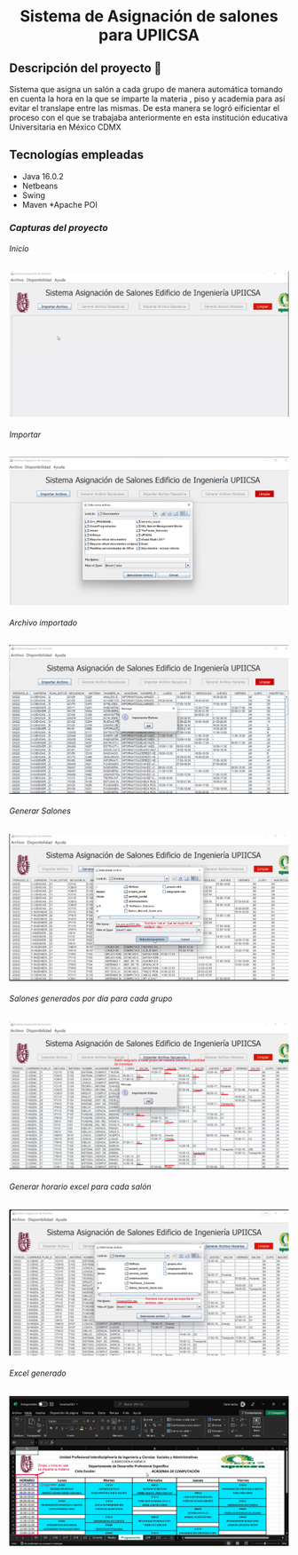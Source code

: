 <h1 align="center"> Sistema de Asignación de salones para UPIICSA </h1>


## Descripción del proyecto 📝 
Sistema que asigna un salón a cada grupo de manera automática
tomando en cuenta la hora en la que se imparte la materia , piso y academia
para así evitar el translape entre las mismas. De esta manera se logró eificientar el proceso
con el que se trabajaba anteriormente en esta institución educativa Universitaria en México CDMX
## Tecnologías empleadas
* Java 16.0.2
* Netbeans
* Swing
* Maven
*Apache POI

### ***Capturas del proyecto***
###### Inicio 
<img src="./inicio.png">

###### Importar 
<img src="./btn_importar.png">

###### Archivo importado 
<img src="./importado.png">

###### Generar Salones 
<img src="./generador_salones.png">

###### Salones generados por día para cada grupo 
<img src="./archivoSalones_generado.png">

###### Generar horario excel para cada salón  
<img src="./btn_generarHorarios.png">

###### Excel generado 
<img src="./horario_generado.png">

